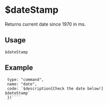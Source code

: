 # $dateStamp
Returns current date since 1970 in ms.


## Usage
`$dateStamp`


## Example
```bot.command({
 type: "command",
 name: "date",
 code: `$description[Check the date below!]
$dateStamp`
 })````
